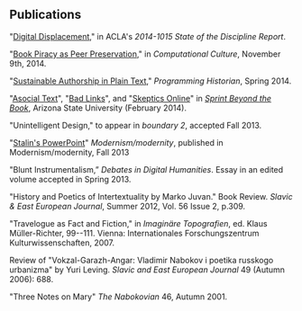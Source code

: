 ## Publications

"[Digital Displacement](http://stateofthediscipline.acla.org/entry/digital-displacement)," in ACLA's *2014-1015 State of the Discipline Report*.

"[Book Piracy as Peer Preservation](http://computationalculture.net/article/book-piracy-as-peer-preservation)," in *Computational Culture*, November 9th, 2014.  

"[Sustainable Authorship in Plain Text](http://programminghistorian.org/lessons/sustainable-authorship-in-plain-text-using-pandoc-and-markdown)," *Programming Historian*, Spring 2014.  

"[Asocial Text](http://web.archive.org/web/20141005021553/http://sprintbeyondthebook.com/2014/02/asocial-text/)", "[Bad Links](http://web.archive.org/web/20141005021655/http://sprintbeyondthebook.com/2014/02/bad-links/)", and "[Skeptics Online](http://web.archive.org/web/20141005021417/http://sprintbeyondthebook.com/2014/02/skeptics-online/)" in *[Sprint Beyond the Book](http://sprintbeyondthebook.com/)*, Arizona State University (February 2014).

"Unintelligent Design," to appear in *boundary 2*, accepted Fall 2013.  

"[Stalin's PowerPoint](http://academiccommons.columbia.edu/catalog/ac:175158)" *Modernism/modernity*, published in Modernism/modernity, Fall 2013   

"Blunt Instrumentalism,” *Debates in Digital Humanities*. Essay in an edited volume accepted in Spring 2013.  

"History and Poetics of Intertextuality by Marko Juvan." Book Review. *Slavic & East European Journal*, Summer 2012, Vol. 56 Issue 2, p.309.  

"Travelogue as Fact and Fiction," in *Imaginäre Topografien*, ed. Klaus Müller-Richter, 99--111. Vienna: Internationales Forschungszentrum Kulturwissenschaften, 2007.  

Review of "Vokzal-Garazh-Angar: Vladimir Nabokov i poetika russkogo urbanizma" by Yuri Leving. *Slavic and East European Journal* 49 (Autumn 2006): 688.  

"Three Notes on Mary" *The Nabokovian* 46, Autumn 2001.  


